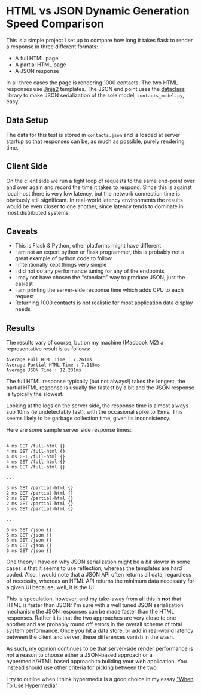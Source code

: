 # HTML vs JSON Dynamic Generation Speed Comparison

This is a simple project I set up to compare how long it takes flask to render a response in three different
formats:

* A full HTML page
* A partial HTML page
* A JSON response

In all three cases the page is rendering 1000 contacts.  The two HTML responses use 
[Jinja2](https://jinja.palletsprojects.com/en/2.10.x/) templates.  The JSON end point uses the
[dataclass](https://docs.python.org/3/library/dataclasses.html) library to make JSON serialization of the
sole model, `contacts_model.py`, easy.

## Data Setup

The data for this test is stored in `contacts.json` and is loaded at server startup so that responses can
be, as much as possible, purely rendering time.

## Client Side

On the client side we run a tight loop of requests to the same end-point over and over again and record
the time it takes to respond.  Since this is against local host there is very low latency, but the network
connection time is obviously still significant.  In real-world latency environments the results would be
even closer to one another, since latency tends to dominate in most distributed systems.

## Caveats

* This is Flask & Python, other platforms might have different 
* I am not an expert python or flask programmer, this is probably not a great example of python code to follow.
* I intentionally kept things very simple
* I did not do any performance tuning for any of the endpoints
* I may not have chosen the "standard" way to produce JSON, just the easiest
* I am printing the server-side response time which adds CPU to each request
* Returning 1000 contacts is not realistic for most application data display needs

## Results

The results vary of course, but on my machine (Macbook M2) a representative result is as follows:

```
Average Full HTML Time : 7.261ms
Average Partial HTML Time : 7.115ms
Average JSON Time : 12.231ms
```

The full HTML response typically (but not always!) takes the longest, the partial HTML response is usually the
fastest by a bit and the JSON response is typically the slowest.

Looking at the logs on the server side, the response time is almost always sub 10ms (ie undetectably fast), with the 
occasional spike to 15ms.  This seems likely to be garbage collection time, given its inconsistency.

Here are some sample server side response times:

```

4 ms GET /full-html {}
4 ms GET /full-html {}
4 ms GET /full-html {}
4 ms GET /full-html {}
4 ms GET /full-html {}

...

3 ms GET /partial-html {}
2 ms GET /partial-html {}
2 ms GET /partial-html {}
2 ms GET /partial-html {}
3 ms GET /partial-html {}

...

6 ms GET /json {}
6 ms GET /json {}
6 ms GET /json {}
6 ms GET /json {}
6 ms GET /json {}
```

One theory I have on why JSON serialization might
be a _bit_ slower in some cases is that it seems to use reflection, whereas the templates are hard coded.  Also, I would
note that a JSON API often returns all data, regardless of necessity, whereas an HTML API returns the minimum data necessary
for a given UI because, well, it _is_ the UI.

This is speculation, however, and my take-away from all this is **not** that HTML is faster than JSON: I'm sure with a 
well tuned JSON serialization mechanism the JSON responses can be made faster than the HTML responses.  Rather it is that the two approaches are very close 
to one another and are probably round off errors in the overall scheme of total system performance.  Once you hit a data store, or add 
in real-world latency between the client and server, these differences vanish in the wash.

As such, my opinion continues to be that server-side render performance is _not_ a reason to choose either a JSON-based approach
or a hypermedia/HTML based approach to building your web application.  You instead should use other criteria for picking between the two.

I try to outline when I think hypermedia is a good choice in my essay ["When To Use Hypermedia"](https://htmx.org/essays/when-to-use-hypermedia/)